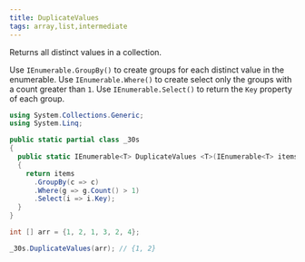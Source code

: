 ```yaml
---
title: DuplicateValues
tags: array,list,intermediate
---
```


Returns all distinct values in a collection.

Use `IEnumerable.GroupBy()` to create groups for each distinct value in the enumerable.
Use `IEnumerable.Where()` to create select only the groups with a count greater than `1`.
Use `IEnumerable.Select()` to return the `Key` property of each group.

```csharp
using System.Collections.Generic;
using System.Linq;

public static partial class _30s 
{
  public static IEnumerable<T> DuplicateValues <T>(IEnumerable<T> items)
  {
    return items
      .GroupBy(c => c)
      .Where(g => g.Count() > 1)
      .Select(i => i.Key);
  }
}
```

```csharp
int [] arr = {1, 2, 1, 3, 2, 4};

_30s.DuplicateValues(arr); // {1, 2}
```
